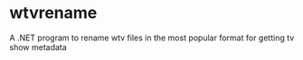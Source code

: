 wtvrename
=========

A .NET program to rename wtv files in the most popular format for getting tv show metadata
